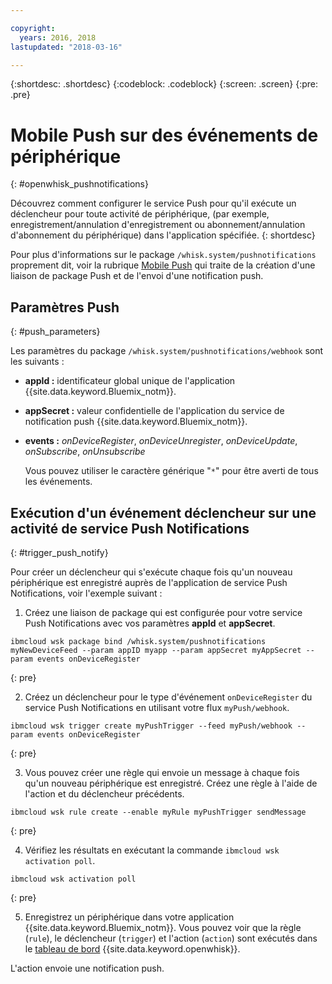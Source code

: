 ```yaml
---

copyright:
  years: 2016, 2018
lastupdated: "2018-03-16"

---
```


{:shortdesc: .shortdesc}
{:codeblock: .codeblock}
{:screen: .screen}
{:pre: .pre}

# Mobile Push sur des événements de périphérique
{: #openwhisk_pushnotifications}

Découvrez comment configurer le service Push pour qu'il exécute un déclencheur pour toute activité de périphérique, (par exemple, enregistrement/annulation d'enregistrement ou abonnement/annulation d'abonnement du périphérique) dans l'application spécifiée.
{: shortdesc}

Pour plus d'informations sur le package `/whisk.system/pushnotifications` proprement dit, voir la rubrique [Mobile Push](./mobile_push_actions.html) qui traite de la création d'une liaison de package Push et de l'envoi d'une notification push.

## Paramètres Push
{: #push_parameters}

Les paramètres du package `/whisk.system/pushnotifications/webhook` sont les suivants :
- **appId :** identificateur global unique de l'application {{site.data.keyword.Bluemix_notm}}.
- **appSecret :** valeur confidentielle de l'application du service de notification push {{site.data.keyword.Bluemix_notm}}.
- **events :** _onDeviceRegister_, _onDeviceUnregister_, _onDeviceUpdate_, _onSubscribe_, _onUnsubscribe_

  Vous pouvez utiliser le caractère générique "`*`" pour être averti de tous les événements.

## Exécution d'un événement déclencheur sur une activité de service Push Notifications
{: #trigger_push_notify}

Pour créer un déclencheur qui s'exécute chaque fois qu'un nouveau périphérique est enregistré auprès de l'application de service Push Notifications, voir l'exemple suivant :

1. Créez une liaison de package qui est configurée pour votre service Push Notifications avec vos paramètres **appId** et **appSecret**.
  ```
  ibmcloud wsk package bind /whisk.system/pushnotifications myNewDeviceFeed --param appID myapp --param appSecret myAppSecret --param events onDeviceRegister
  ```
  {: pre}

2. Créez un déclencheur pour le type d'événement `onDeviceRegister` du service Push Notifications en utilisant votre flux `myPush/webhook`.
  ```
  ibmcloud wsk trigger create myPushTrigger --feed myPush/webhook --param events onDeviceRegister
  ```
  {: pre}

3. Vous pouvez créer une règle qui envoie un message à chaque fois qu'un nouveau périphérique est enregistré. Créez une règle à l'aide de l'action et du déclencheur précédents.
  ```
  ibmcloud wsk rule create --enable myRule myPushTrigger sendMessage
  ```
  {: pre}

4. Vérifiez les résultats en exécutant la commande `ibmcloud wsk activation poll`.
  ```
  ibmcloud wsk activation poll
  ```
  {: pre}

5. Enregistrez un périphérique dans votre application {{site.data.keyword.Bluemix_notm}}. Vous pouvez voir que la règle (`rule`), le déclencheur (`trigger`) et l'action (`action`) sont exécutés dans le [tableau de bord](https://console.bluemix.net/openwhisk/dashboard) {{site.data.keyword.openwhisk}}.

  L'action envoie une notification push.
